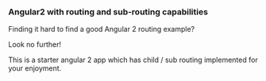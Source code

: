 ### Angular2 with routing and sub-routing capabilities

Finding it hard to find a good Angular 2 routing example?

Look no further!

This is a starter angular 2 app which has child / sub routing implemented for your enjoyment.
